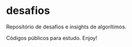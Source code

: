 # desafios

Repositório de desafios e insights de algorítimos.

Códigos públicos para estudo. Enjoy!
